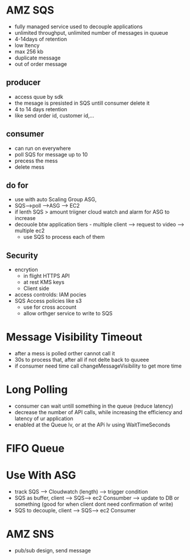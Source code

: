 # AMZ SQS
 - fully managed service used to decouple applications
 - unlimited throughput, unlimited number of messages in quueue
 - 4-14days of retention
 - low ltency
 - max 256 kb
 - duplicate message
 - out of order message
## producer
 - access quue by sdk
 - the mesage is presisted in SQS untill consumer delete it
 - 4 to 14 days retention
 - like send order id, customer id,...
## consumer
 - can run on everywhere
 - poll SQS for message up to 10
 - precess the mess
 - delete mess
## do for
 - use with auto Scaling Group ASG,
 - SQS-->poll -->ASG --> EC2
 - if lenth SQS > amount triigner cloud watch and alarm for ASG to increase
 - decouole btw application tiers
       - multiple client --> request to video --> multiple ec2
     - use SQS to process each of them
## Security
 - encrytion
   - in flight HTTPS API
   - at rest KMS keys
   - Client side
 - access controlds: IAM pocies
 - SQS Access policies like s3
   - use for cross account
   - allow orthger service to write to SQS
# Message Visibility Timeout
 - after a mess is polled orther cannot call it
 - 30s to process that, after all if not delte back to quueee
 - if consumer need time call changeMessageVisibility to get more time
# Long Polling
 - consumer can wait untill something in the queue (reduce latency)
 - decrease the number of API calls, while increasing the efficiency and latency of ur application
 - enabled at the Queue lv, or at the APi lv using WaitTimeSeconds
# FIFO Queue
# Use With ASG
 - track SQS --> Cloudwatch (length) --> trigger condition
 - SQS as buffer, client --> SQS--> ec2 Consumber --> update to DB or something (good for when client dont need confirmation of write)
 - SQS to decouple, client --> SQS--> ec2 Consumer
# AMZ SNS
 - pub/sub design, send message 
